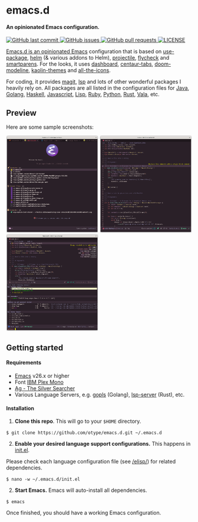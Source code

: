 # emacs.d

#### An opinionated Emacs configuration.
<p>
	<a href="https://github.com/otype/emacs.d/commits/master">
	<img src="https://img.shields.io/github/last-commit/otype/emacs.d.svg?style=flat-square&logo=github&logoColor=white" alt="GitHub last commit">
    <a href="https://github.com/otype/emacs.d/issues">
    <img src="https://img.shields.io/github/issues-raw/otype/emacs.d.svg?style=flat-square&logo=github&logoColor=white" alt="GitHub issues">
    <a href="https://github.com/otype/emacs.d/pulls">
    <img src="https://img.shields.io/github/issues-pr-raw/otype/emacs.d.svg?style=flat-square&logo=github&logoColor=white" alt="GitHub pull requests">
	<a href="https://github.com/otype/emacs.d/blob/main/LICENSE">
	<img src="https://img.shields.io/github/license/otype/emacs.d" alt="LICENSE">
</p>

Emacs.d is an opinionated [Emacs](https://www.gnu.org/software/emacs/) configuration that is based on [use-package](https://jwiegley.github.io/use-package/), [helm](https://emacs-helm.github.io/helm/) (& various addons to Helm), [projectile](https://docs.projectile.mx/projectile/index.html), [flycheck](https://www.flycheck.org/en/latest/) and [smartparens](https://github.com/Fuco1/smartparens). For the looks, it uses [dashboard](https://github.com/emacs-dashboard/emacs-dashboard), [centaur-tabs](https://github.com/ema2159/centaur-tabs), [doom-modeline](https://seagle0128.github.io/doom-modeline/), [kaolin-themes](https://github.com/ogdenwebb/emacs-kaolin-themes) and [all-the-icons](https://github.com/domtronn/all-the-icons.el).

For coding, it provides  [magit](https://magit.vc/), [lsp](https://emacs-lsp.github.io/lsp-mode/) and lots of other wonderful packages I heavily rely on. All packages are all listed in the configuration files for [Java](/elisp/lang-java.el), [Golang](/elisp/lang-go.el), [Haskell](/elisp/lang-haskell.el), [Javascript](/elisp/lang-javascript.el), [Lisp](/elisp/lang-lisp.el), [Ruby](/elisp/lang-ruby.el), [Python](/elisp/lang-python.el), [Rust](/elisp/lang-rust.el), [Vala](/elisp/lang-vala.el), etc.

## Preview

Here are some sample screenshots:

<p float="left">
	<img src="/images/emacs.d_dashboard.png" alt="Emacs Dashboard" width="250"/>
	<img src="/images/emacs.d_coding.png" alt="Coding in Rust" width="250"/>
	<img src="/images/emacs.d_helm.png" alt="Using Helm" width="250"/>
</p>

## Getting started

#### Requirements

- [Emacs](https://www.gnu.org/software/emacs/) v26.x or higher
- Font [IBM Plex Mono](https://fonts.google.com/specimen/IBM+Plex+Mono)
- [Ag - The Silver Searcher](https://github.com/ggreer/the_silver_searcher)
- Various Language Servers, e.g. [gopls](https://pkg.go.dev/golang.org/x/tools/gopls) (Golang), [lsp-server](https://github.com/rust-lang/rust-analyzer/tree/master/lib/lsp-server) (Rust), etc.

#### Installation

1. **Clone this repo**. This will go to your `$HOME` directory.

```console
$ git clone https://github.com/otype/emacs.d.git ~/.emacs.d
```

2. **Enable your desired language support configurations.** This happens in [init.el](/init.el).

Please check each language configuration file (see [/elisp/](/elisp/)) for related dependencies.

```console
$ nano -w ~/.emacs.d/init.el
```

2. **Start Emacs.** Emacs will auto-install all dependencies.

```console
$ emacs
```

Once finished, you should have a working Emacs configuration.
